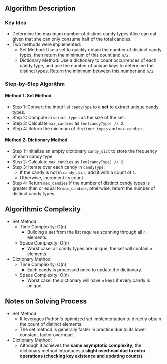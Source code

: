 ## Algorithm Description
### Key Idea
- Determine the maximum number of distinct candy types Alice can eat given that she can only consume half of the total candies.
- Two methods were implemented:
  - Set Method: Use a set to quickly obtain the number of distinct candy types, then return the minimum of this count and ```n/2```.
  - Dictionary Method: Use a dictionary to count occurrences of each candy type, and use the number of unique keys to determine the distinct types. Return the minimum between this number and ```n/2```.

### Step-by-Step Algorithm
#### Method 1: Set Method
- Step 1: Convert the input list ```candyType``` to a **set** to extract unique candy types.
- Step 2: Compute ```distinct_types``` as the size of the set.
- Step 3: Calculate ```max_candies``` as ```len(candyType) // 2```.
- Step 4: Return the minimum of ```distinct_types``` and ```max_candies```.
#### Method 2: Dictionary Method
- Step 1: Initialize an empty dictionary ```candy_dict``` to store the frequency of each candy type.
- Step 2: Calculate ```max_candies``` as ```len(candyType) // 2```.
- Step 3: Iterate over each candy in ```candyType```:
  - If the candy is not in ```candy_dict```, add it with a count of ```1```.
  - Otherwise, increment its count.
- Step 4: Return ```max_candies``` if the number of distinct candy types is greater than or equal to ```max_candies```; otherwise, return the number of distinct candy types.

## Algorithmic Complexity
- Set Method
  - Time Complexity: O(n)
    - Building a set from the list requires scanning through all ```n``` elements.
  - Space Complexity: O(n)
    - Worst case: all candy types are unique, the set will contain ```n``` elements.
- Dictionary Method
  - Time Complexity: O(n)
    - Each candy is processed once to update the dictionary.
  - Space Complexity: O(n)
    - Worst case: the dictionary will have ```n``` keys if every candy is unique.

## Notes on Solving Process
- Set Method:
  - It leverages Python's optimized set implementation to directly obtain the count of distinct elements.
  - The set method is generally faster in practice due to its lower constant-factor overhead.
- Dictionary Method:
  - Although it achieves the **same asymptotic complexity**, the dictionary method introduces a **slight overhead due to extra operations (checking key existence and updating counts)**.